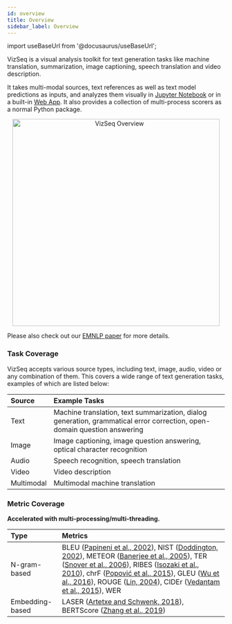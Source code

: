 ```yaml
---
id: overview
title: Overview
sidebar_label: Overview
---
```


import useBaseUrl from '@docusaurus/useBaseUrl';

VizSeq is a visual analysis toolkit for text generation tasks like machine translation, summarization, image captioning,
speech translation and video description. 

It takes multi-modal sources, text references as well as text model predictions as inputs, and analyzes them visually
in [Jupyter Notebook](ipynb_example) or in a built-in [Web App](web_app_example). It also provides a collection of multi-process scorers as a normal
Python package.



<p align="center">
  <img src={useBaseUrl('img/overview.png')} alt="VizSeq Overview" width="480" class="center" />
</p>

Please also check out our [EMNLP paper](https://arxiv.org/pdf/1909.05424.pdf) for more details.

### Task Coverage
VizSeq accepts various source types, including text, image, audio, video or any combination of them. This covers a wide range of text
generation tasks, examples of which are listed below:

| Source | Example Tasks |
| :--- | :--- |
| Text | Machine translation, text summarization, dialog generation, grammatical error correction, open-domain question answering |
| Image | Image captioning, image question answering, optical character recognition                                                |
| Audio | Speech recognition, speech translation                                                                                   |
| Video | Video description                                                                                                        |
| Multimodal | Multimodal machine translation

### Metric Coverage
**Accelerated with multi-processing/multi-threading.**

| Type | Metrics |
| :--- | :--- |
| N-gram-based | BLEU ([Papineni et al., 2002](https://www.aclweb.org/anthology/P02-1040)), NIST ([Doddington, 2002](http://www.mt-archive.info/HLT-2002-Doddington.pdf)), METEOR ([Banerjee et al., 2005](https://www.aclweb.org/anthology/W05-0909)), TER ([Snover et al., 2006](http://mt-archive.info/AMTA-2006-Snover.pdf)), RIBES ([Isozaki et al., 2010](https://www.aclweb.org/anthology/D10-1092)), chrF ([Popović et al., 2015](https://www.aclweb.org/anthology/W15-3049)), GLEU ([Wu et al., 2016](https://arxiv.org/pdf/1609.08144.pdf)), ROUGE ([Lin, 2004](https://www.aclweb.org/anthology/W04-1013)), CIDEr ([Vedantam et al., 2015](https://www.cv-foundation.org/openaccess/content_cvpr_2015/papers/Vedantam_CIDEr_Consensus-Based_Image_2015_CVPR_paper.pdf)), WER |
| Embedding-based | LASER ([Artetxe and Schwenk, 2018](https://arxiv.org/pdf/1812.10464.pdf)), BERTScore ([Zhang et al., 2019](https://arxiv.org/pdf/1904.09675.pdf)) |
